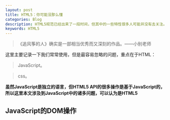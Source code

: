```yaml
---
layout: post
title: HTML5：你可能没那么懂
categories: Blog
description: HTML5规范已经出来了一段时间，但其中的一些特性很多人可能并没有去关注。
keywords: HTML5
---
```


> 《追风筝的人》确实是一部相当优秀而又深刻的作品。——小别老师


这里主要记录一下我们常常使用，但是最容易忽略的问题，重点在于HTML：

> JavaScript。

> css。

__虽然JavaScript是独立的语言，但HTML5 API的很多操作是基于JavaScript的，所以这里本文涉及到JavaScript中的诸多问题，可以认为是HTML5__

## JavaScript的DOM操作
